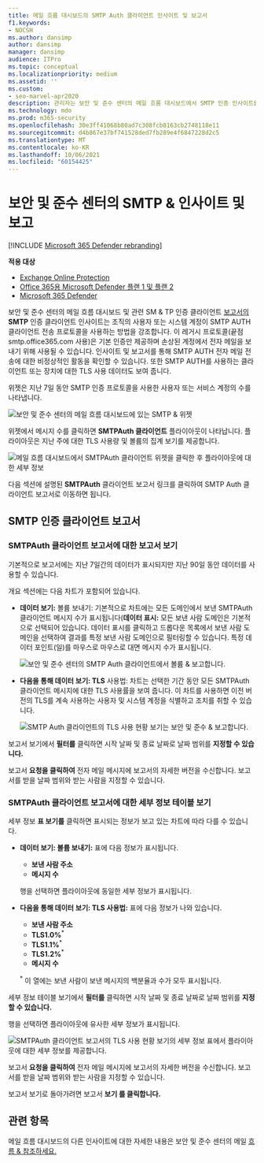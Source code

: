 ```yaml
---
title: 메일 흐름 대시보드의 SMTP Auth 클라이언트 인사이트 및 보고서
f1.keywords:
- NOCSH
ms.author: dansimp
author: dansimp
manager: dansimp
audience: ITPro
ms.topic: conceptual
ms.localizationpriority: medium
ms.assetid: ''
ms.custom:
- seo-marvel-apr2020
description: 관리자는 보안 및 준수 센터의 메일 흐름 대시보드에서 SMTP 인증 인사이트를 사용하여 보고를 통해 조직의 전자 메일 보낸 사람이 SMTP AUTH(인증된 SM & TP AUTH)를 사용하여 전자 메일 메시지를 보내는지 모니터링하는 방법을 배울 수 있습니다.
ms.technology: mdo
ms.prod: m365-security
ms.openlocfilehash: 30e3ff41068b80ad7c308fcb8163cb2748118e11
ms.sourcegitcommit: d4b867e37bf741528ded7fb289e4f6847228d2c5
ms.translationtype: MT
ms.contentlocale: ko-KR
ms.lasthandoff: 10/06/2021
ms.locfileid: "60154425"
---
```

# <a name="smtp-auth-clients-insight-and-report-in-the-security--compliance-center"></a>보안 및 준수 센터의 SMTP & 인사이트 및 보고

[!INCLUDE [Microsoft 365 Defender rebranding](../includes/microsoft-defender-for-office.md)]

**적용 대상**
- [Exchange Online Protection](exchange-online-protection-overview.md)
- [Office 365용 Microsoft Defender 플랜 1 및 플랜 2](defender-for-office-365.md)
- [Microsoft 365 Defender](../defender/microsoft-365-defender.md)

보안 및 준수 센터의 메일 [](mail-flow-insights-v2.md) 흐름 대시보드 및 관련 SM & TP 인증 클라이언트 [보고서의](https://protection.office.com) **SMTP** 인증 클라이언트 인사이트는 조직의 사용자 또는 시스템 계정이 SMTP AUTH 클라이언트 전송 프로토콜을 사용하는 방법을 강조합니다. [](#smtp-auth-clients-report) 이 레거시 프로토콜(끝점 smtp.office365.com 사용)은 기본 인증만 제공하며 손상된 계정에서 전자 메일을 보내기 위해 사용될 수 있습니다. 인사이트 및 보고서를 통해 SMTP AUTH 전자 메일 전송에 대한 비정상적인 활동을 확인할 수 있습니다. 또한 SMTP AUTH를 사용하는 클라이언트 또는 장치에 대한 TLS 사용 데이터도 보여 줍니다.

위젯은 지난 7일 동안 SMTP 인증 프로토콜을 사용한 사용자 또는 서비스 계정의 수를 나타냅니다.

![보안 및 준수 센터의 메일 흐름 대시보드에 있는 SMTP & 위젯](../../media/mfi-smtp-auth-clients-report-widget.png)

위젯에서 메시지 수를 클릭하면 **SMTPAuth 클라이언트** 플라이아웃이 나타납니다. 플라이아웃은 지난 주에 대한 TLS 사용량 및 볼륨의 집계 보기를 제공합니다.

![메일 흐름 대시보드에서 SMTPAuth 클라이언트 위젯을 클릭한 후 플라이아웃에 대한 세부 정보](../../media/mfi-smtp-auth-clients-report-details.png)

다음 섹션에 설명된 **SMTPAuth** 클라이언트 보고서 링크를 클릭하여 SMTP Auth 클라이언트 보고서로 이동하면 됩니다.

## <a name="smtp-auth-clients-report"></a>SMTP 인증 클라이언트 보고서

### <a name="report-view-for-the-smtp-auth-clients-report"></a>SMTPAuth 클라이언트 보고서에 대한 보고서 보기

기본적으로 보고서에는 지난 7일간의 데이터가 표시되지만 지난 90일 동안 데이터를 사용할 수 있습니다.

개요 섹션에는 다음 차트가 포함되어 있습니다.

- **데이터 보기:** 볼륨 보내기: 기본적으로 차트에는 모든 도메인에서 보낸 SMTPAuth 클라이언트 메시지 수가 표시됩니다(**데이터 표시:** 모든 보낸 사람 도메인은 기본적으로 선택되어 있습니다. 데이터 표시를 클릭하고 드롭다운 목록에서  보낸 사람 도메인을 선택하여 결과를 특정 보낸 사람 도메인으로 필터링할 수 있습니다. 특정 데이터 포인트(일)를 마우스로 마우스로 대면 메시지 수가 표시됩니다.

  ![보안 및 준수 센터의 SMTP Auth 클라이언트에서 볼륨 & 보고합니다.](../../media/mfi-smtp-auth-clients-report-sending-volume-view.png)

- **다음을 통해 데이터 보기: TLS** 사용법: 차트는 선택한 기간 동안 모든 SMTPAuth 클라이언트 메시지에 대한 TLS 사용률을 보여 줍니다. 이 차트를 사용하면 이전 버전의 TLS를 계속 사용하는 사용자 및 시스템 계정을 식별하고 조치를 취할 수 있습니다.

  ![SMTP Auth 클라이언트의 TLS 사용 현황 보기는 보안 및 준수 & 보고합니다.](../../media/mfi-smtp-auth-clients-report-tls-usage-view.png)

보고서 보기에서 **필터를** 클릭하면 시작 날짜 및  종료 날짜로 날짜 범위를 **지정할 수 있습니다.**

보고서 **요청을 클릭하여** 전자 메일 메시지에 보고서의 자세한 버전을 수신합니다. 보고서를 받을 날짜 범위와 받는 사람을 지정할 수 있습니다.

### <a name="details-table-view-for-the-smtp-auth-clients-report"></a>SMTPAuth 클라이언트 보고서에 대한 세부 정보 테이블 보기

세부 정보 **표 보기를** 클릭하면 표시되는 정보가 보고 있는 차트에 따라 다를 수 있습니다.

- **데이터 보기: 볼륨 보내기:** 표에 다음 정보가 표시됩니다.

  - **보낸 사람 주소**
  - **메시지 수**

  행을 선택하면 플라이아웃에 동일한 세부 정보가 표시됩니다.

- **다음을 통해 데이터 보기: TLS 사용법:** 표에 다음 정보가 나와 있습니다.

  - **보낸 사람 주소**
  - **TLS1.0%**<sup>\*</sup>
  - **TLS1.1%**<sup>\*</sup>
  - **TLS1.2%**<sup>\*</sup>
  - **메시지 수**

  <sup>\*</sup> 이 열에는 보낸 사람이 보낸 메시지의 백분율과 수가 모두 표시됩니다.

세부 정보 테이블 보기에서 **필터를** 클릭하면 시작 날짜  및 종료 날짜로 날짜 범위를 **지정할 수 있습니다.**

행을 선택하면 플라이아웃에 유사한 세부 정보가 표시됩니다.

![SMTPAuth 클라이언트 보고서의 TLS 사용 현황 보기의 세부 정보 표에서 플라이아웃에 대한 세부 정보를 제공합니다.](../../media/mfi-smtp-auth-clients-report-tls-usage-view-view-details-table-details.png)

보고서 **요청을 클릭하여** 전자 메일 메시지에 보고서의 자세한 버전을 수신합니다. 보고서를 받을 날짜 범위와 받는 사람을 지정할 수 있습니다.

보고서 보기로 돌아가려면 보고서 **보기 를 클릭합니다.**

## <a name="related-topics"></a>관련 항목

메일 흐름 대시보드의 다른 인사이트에 대한 자세한 내용은 보안 및 준수 센터의 메일 [흐름 & 참조하세요.](mail-flow-insights-v2.md)
